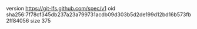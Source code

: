 version https://git-lfs.github.com/spec/v1
oid sha256:7f78cf345db237a23a799731acdb09d303b5d2de199d12bd16b573fb2ff84056
size 375

